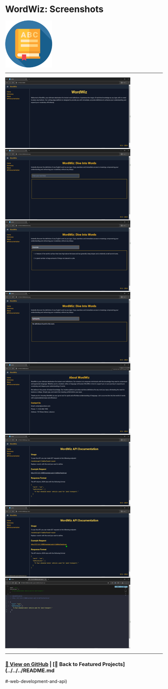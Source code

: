 # WordWiz: Screenshots 

<img src="WordWiz-1.png" alt="WordWiz_logo" width="150">

---

<a href="WordWiz-2.png"><img src="WordWiz-2.png" width="400"></a>
<a href="WordWiz-3.png"><img src="WordWiz-3.png" width="400"></a>
<a href="WordWiz-4.png"><img src="WordWiz-4.png" width="400"></a>
<a href="WordWiz-5.png"><img src="WordWiz-5.png" width="400"></a>
<a href="WordWiz-6.png"><img src="WordWiz-6.png" width="400"></a>
<a href="WordWiz-7.png"><img src="WordWiz-7.png" width="400"></a>
<a href="WordWiz-8.png"><img src="WordWiz-8.png" width="400"></a>
<a href="WordWiz-9.png"><img src="WordWiz-9.png" width="400"></a>

---

### [🔗 View on GitHub](https://github.com/emads22/WordWiz) | [🔗 Back to Featured Projects](../../../README.md
#-web-development-and-api)
